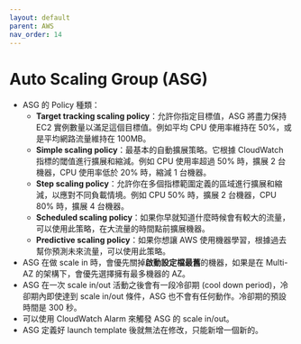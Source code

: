 ```yaml
---
layout: default
parent: AWS
nav_order: 14
---
```


# Auto Scaling Group (ASG)

- ASG 的 Policy 種類：
  - **Target tracking scaling policy**：允許你指定目標值，ASG 將盡力保持 EC2 實例數量以滿足這個目標值。例如平均 CPU 使用率維持在 50%，或是平均網路流量維持在 100MB。
  - **Simple scaling policy**：最基本的自動擴展策略。它根據 CloudWatch 指標的閾值進行擴展和縮減。例如 CPU 使用率超過 50% 時，擴展 2 台機器，CPU 使用率低於 20% 時，縮減 1 台機器。
  - **Step scaling policy**：允許你在多個指標範圍定義的區域進行擴展和縮減，以應對不同負載情境。例如 CPU 50% 時，擴展 2 台機器，CPU 80% 時，擴展 4 台機器。
  - **Scheduled scaling policy**：如果你早就知道什麼時候會有較大的流量，可以使用此策略，在大流量的時間點前擴展機器。
  - **Predictive scaling policy**：如果你想讓 AWS 使用機器學習，根據過去幫你預測未來流量，可以使用此策略。
- ASG 在做 scale in 時，會優先關掉**啟動設定檔最舊**的機器，如果是在 Multi-AZ 的架構下，會優先選擇擁有最多機器的 AZ。
- ASG 在一次 scale in/out 活動之後會有一段冷卻期 (cool down period)，冷卻期內即使達到 scale in/out 條件，ASG 也不會有任何動作。冷卻期的預設時間是 300 秒。
- 可以使用 CloudWatch Alarm 來觸發 ASG 的 scale in/out。
- ASG 定義好 launch template 後就無法在修改，只能新增一個新的。
